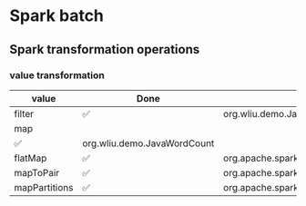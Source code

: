 # Spark batch
## Spark transformation operations
### value transformation
|value|Done|file|
|-----|----|----|
|filter|:white_check_mark:|org.wliu.demo.JavaWordCount|
|map|
|:white_check_mark:|org.wliu.demo.JavaWordCount|
|flatMap|:white_check_mark:|org.apache.spark.examples.JavaWordCount|
|mapToPair|:white_check_mark:|org.apache.spark.examples.JavaWordCount|
|mapPartitions|:white_check_mark:|org.apache.spark.examples.JavaWordCount|
